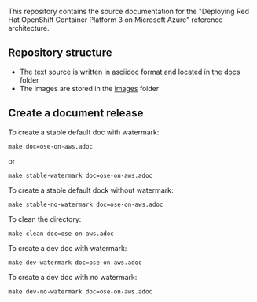 This repository contains the source documentation for the
"Deploying Red Hat OpenShift Container Platform 3 on Microsoft Azure"
reference architecture.

## Repository structure

* The text source is written in asciidoc format and located in
the [docs](docs) folder
* The images are stored in the [images](images) folder

## Create a document release

To create a stable default doc with watermark:
```
make doc=ose-on-aws.adoc
```
or
```
make stable-watermark doc=ose-on-aws.adoc
```

To create a stable default dock without watermark:
```
make stable-no-watermark doc=ose-on-aws.adoc
```

To clean the directory:
```
make clean doc=ose-on-aws.adoc
```

To create a dev doc with watermark:
```
make dev-watermark doc=ose-on-aws.adoc
```

To create a dev doc with no watermark:
```
make dev-no-watermark doc=ose-on-aws.adoc
```

